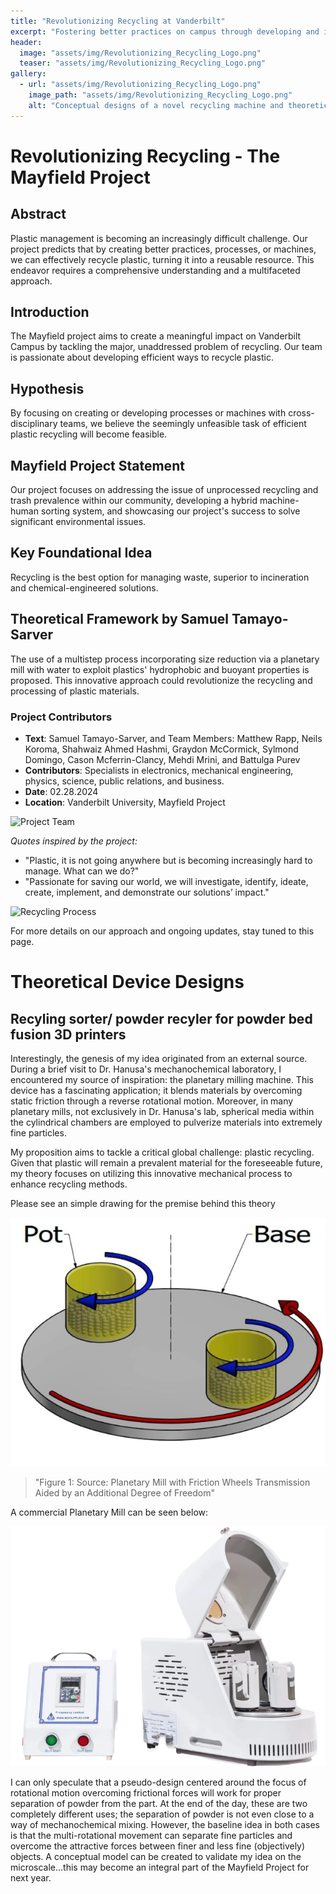```yaml
---
title: "Revolutionizing Recycling at Vanderbilt"
excerpt: "Fostering better practices on campus through developing and implementing novel recycling machines and practices."
header:
  image: "assets/img/Revolutionizing_Recycling_Logo.png"
  teaser: "assets/img/Revolutionizing_Recycling_Logo.png"
gallery:
  - url: "assets/img/Revolutionizing_Recycling_Logo.png"
    image_path: "assets/img/Revolutionizing_Recycling_Logo.png"
    alt: "Conceptual designs of a novel recycling machine and theoretical better recycling practices for Vanderbilt campus"
---
```


# Revolutionizing Recycling - The Mayfield Project

## Abstract

Plastic management is becoming an increasingly difficult challenge. Our project predicts that by creating better practices, processes, or machines, we can effectively recycle plastic, turning it into a reusable resource. This endeavor requires a comprehensive understanding and a multifaceted approach.


## Introduction

The Mayfield project aims to create a meaningful impact on Vanderbilt Campus by tackling the major, unaddressed problem of recycling. Our team is passionate about developing efficient ways to recycle plastic.

## Hypothesis

By focusing on creating or developing processes or machines with cross-disciplinary teams, we believe the seemingly unfeasible task of efficient plastic recycling will become feasible.

## Mayfield Project Statement

Our project focuses on addressing the issue of unprocessed recycling and trash prevalence within our community, developing a hybrid machine-human sorting system, and showcasing our project's success to solve significant environmental issues.

## Key Foundational Idea

Recycling is the best option for managing waste, superior to incineration and chemical-engineered solutions.

## Theoretical Framework by Samuel Tamayo-Sarver

The use of a multistep process incorporating size reduction via a planetary mill with water to exploit plastics' hydrophobic and buoyant properties is proposed. This innovative approach could revolutionize the recycling and processing of plastic materials.

### Project Contributors

- **Text**: Samuel Tamayo-Sarver, and Team Members: Matthew Rapp, Neils Koroma, Shahwaiz Ahmed Hashmi, Graydon McCormick, Sylmond Domingo, Cason Mcferrin-Clancy, Mehdi Mrini, and Battulga Purev
- **Contributors**: Specialists in electronics, mechanical engineering, physics, science, public relations, and business.
- **Date**: 02.28.2024
- **Location**: Vanderbilt University, Mayfield Project

![Project Team](/assets/img/placeholder_for_project_team.jpg)

*Quotes inspired by the project:*

- "Plastic, it is not going anywhere but is becoming increasingly hard to manage. What can we do?"
- "Passionate for saving our world, we will investigate, identify, ideate, create, implement, and demonstrate our solutions’ impact."

![Recycling Process](/assets/img/placeholder_for_recycling_process.jpg)

For more details on our approach and ongoing updates, stay tuned to this page.

# Theoretical Device Designs



## Recyling sorter/ powder recyler for powder bed fusion 3D printers

Interestingly, the genesis of my idea originated from an external source. During a brief visit to Dr. Hanusa's mechanochemical laboratory, I encountered my source of inspiration: the planetary milling machine. This device has a fascinating application; it blends materials by overcoming static friction through a reverse rotational motion. Moreover, in many planetary mills, not exclusively in Dr. Hanusa's lab, spherical media within the cylindrical chambers are employed to pulverize materials into extremely fine particles.

My proposition aims to tackle a critical global challenge: plastic recycling. Given that plastic will remain a prevalent material for the foreseeable future, my theory focuses on utilizing this innovative mechanical process to enhance recycling methods.

Please see an simple drawing for the premise behind this theory 

![Rotational_movement](/assets/img/Rotational_mill_motion.png)

> "Figure 1: Source: Planetary Mill with Friction Wheels Transmission Aided by an Additional Degree of Freedom"

A commercial Planetary Mill can be seen below: 

![Commercial_Planet_mill](/assets/img/Commercial_Planetary_Mill.png)


I can only speculate that a pseudo-design centered around the focus of rotational motion overcoming frictional forces will work for proper separation of powder from the part. At the end of the day, these are two completely different uses; the separation of powder is not even close to a way of mechanochemical mixing. However, the baseline idea in both cases is that the multi-rotational movement can separate fine particles and overcome the attractive forces between finer and less fine (objectively) objects.
	A conceptual model can be created to validate my idea on the microscale…this may become an integral part of the Mayfield Project for next year. 





 

